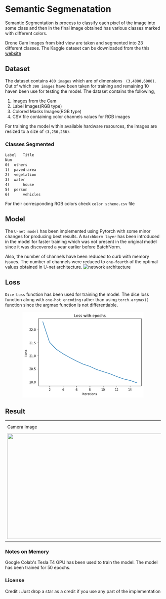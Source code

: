 # Semantic Segmenatation
Semantic Segmentation is process to classify each pixel of the image into some class and then in the final image obtained has various classes marked with different colors.


Drone Cam Images from bird view are taken and segmented into 23 different classes. The Kaggle dataset can be downloaded from the this [website](https://www.kaggle.com/bulentsiyah/semantic-drone-dataset)

## Dataset
The dataset contains `400 images` which are of dimensions ` (3,4000,6000)`. Out of which `390 images` have been taken for training and remaining 10 haven been use for testing the model. The dataset contains the following, 
1) Images from the Cam
2) Label Images(RGB type)
3) Colored Masks Images(RGB type)
4) CSV file containing color channels values for RGB images

For training the model within available hardware resources, the images are resized to a size of `(3,256,256)`.

### Classes Segmented

``` 
Label   Title
Num                
0)	others	      
1)	paved-area         	           
2)	vegetation	            	          
3)	water	            	           	           	   
4)      house	             
5)	person 
6)      vehicles
```
For their corresponding RGB colors check `color scheme.csv` file
## Model
The `U-net model` has been implemented using Pytorch with some minor changes for producing best results. A `BatchNorm layer` has been introduced in the model for faster training which was not present in the original model since it was discovered a year earlier before BatchNorm. 

Also, the number of channels have been reduced to curb with memory issues. The number of channels were reduced to `one-fourth` of the optimal values obtained in U-net architecture.
![network architecture](https://i.imgur.com/jeDVpqF.png)

## Loss 
`Dice Loss` function has been used for training the model. The dice loss function along with `one-hot encoding` rather than using `torch.argmax()` function since the argmax function is not differentiable.

<p align="center">
    <img src="https://github.com/gandhisamay/Drone-Cam-Segmentation/blob/main/Images/Loss%20Segmentation.png" alt="Loss graph">
  </a>
</p>

## Result 
<table>
  <tr>
    <td>Camera Image</td>
     <td>Segmented Image</td>
  </tr>
  <tr>
    <td><img src="https://github.com/gandhisamay/Drone-Cam-Segmentation/blob/main/Images/594.jpg" width=512 height=342></td>
    <td><img src="https://github.com/gandhisamay/Drone-Cam-Segmentation/blob/main/Images/Segmented%20Image.png" width=512 height=342></td>
  </tr>
 </table>

### Notes on Memory
Google Colab's Tesla T4 GPU has been used to train the model. The model has been trained for 50 epochs. 

### License
Credit : Just drop a star as a credit if you use any part of the implementation

